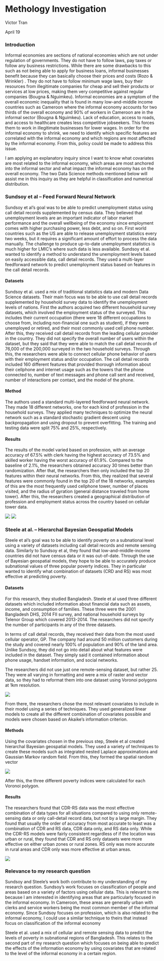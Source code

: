 # Methology Investigation

Victor Tran

April 19


### Introduction
Informal economies are sections of national economies which are not under regulation of governments. They do not have to follow laws, pay taxes or follow any business restrictions. While there are some drawbacks to this such as not being able to apply for business loans, informal businesses benefit because they can basically choose their prices and costs (Rozo & Wrinkler) . They do not have to follow minimum wage laws, buy their resources from illegitimate companies for cheap and sell their products or services at low prices, making them very competitive against regular companies (Bougna & Nguimkeu). Informal economies are a symptom of the overall economic inequality that is found in many low-and-middle income countries such as Cameroon where the informal economy accounts for two thirds of the overall economy and 90% of workers in Cameroon are in the informal sector (Bougna & Nguimkeu). Lack of education, access to roads, and access to healthcare creates less competitive jobseekers. This forces them to work in illegitimate businesses for lower wages. In order for the informal economy to shrink, we need to identify which specific features are correlated with the informal economy and which regions are most affected by the informal economy. From this, policy could be made to address this issue. 

I am applying an explanatory inquiry since I want to know what covariates are most related to the informal economy, which areas are most anchored into the informal sector and what impact the informal economy has on the overall economy. The two Data Science methods mentioned below will assist me in this inquiry as they are helpful in classification and numerical distribution. 

### Sundsoy et al – Feed Forward Neural Network

Sundsoy et al’s goal was to be able to predict unemployment status using call detail records supplemented by census data. They believed that unemployment levels are an important indicator of labor market performance and the overall wellbeing of the economy since employment comes with higher purchasing power, less debt, and so on. First world countries such as the US are able to release unemployment statistics every two weeks, but it requires a significant amount of effort to process the data manually. The challenge to produce up-to-date unemployment statistics is much higher for LMIC’s where such data is less available. Sundsoy et al. wanted to identify a method to understand the unemployment levels based on easily accessible data, call detail records. They used a multi-layer feedforward network to predict unemployment status based on features in the call detail records. 

#### Datasets
Sundsoy et al. used a mix of traditional statistics data and modern Data Science datasets. Their main focus was to be able to use call detail records supplemented by household survey data to identify the unemployment levels of nations. First the authors acquired two different household survey datasets, which involved the employment status of the surveyed. This includes their current occupation (there were 18 different occupations to choose from, including non-financial one such as student), if they were unemployed or retired, and their most commonly used cell phone number. After this, they received call detail records from the leading cellular provider in the country. They did not specify the overall number of users within the dataset, but they said that they were able to match the call detail records of 76,000 of the 200,000 surveyed in the two household surveys. Through this, the researchers were able to connect cellular phone behavior of users with their employment status and/or occupation. The call detail records included 160 different features that provided thorough information about their cellphone and internet usage such as the towers that the phone connected to, number of text messages and phone call sent and received, number of interactions per contact, and the model of the phone. 

#### Method
The authors used a standard multi-layered feedforward neural network. They made 18 different networks, one for each kind of profession in the household surveys. They applied many techniques to optimize the neural network such as a standard stochastic gradient descent using backpropagation and using dropout to prevent overfitting. The training and testing data were split 75% and 25%, respectively.

#### Results
The results of the model varied based on profession, with an average accuracy of 67.5% with clerk having the highest accuracy of 73.5% and skilled worker having the worst accuracy of 61.9%. Compared to the baseline of 2.1%, the researchers obtained accuracy 30 times better than randomization. After that, the researchers then only included the top 20 features within their neural networks. From this, they realized that several features were commonly found in the top 20 of the 18 networks, examples of this are the most frequently used cellphone tower, number of places visited, and the radius of gyration (general distance traveled from home tower). After this, the researchers created a geographical distribution of profession and employment status across the country based on cellular tower data. 


![](sundsoy1.png)
![](sundsoy2.png)


### Steele at al. – Hierarchal Bayesian Geospatial Models

Steele et al’s goal was to be able to identify poverty on a subnational level using a variety of datasets including call detail records and remote sensing data. Similarly to Sundsoy et al, they found that low-and-middle-income countries did not have census data or it was out-of-date. Through the use of Bayesian geospatial models, they hope to be able to accurately produce subnational values of three popular poverty indices. They in particular wanted to identify what combination of datasets (CRD and RS) was most effective at predicting poverty. 
	
#### Datasets 

For this research, they studied Bangladesh. Steele et al used three different datasets which included information about financial data such as assets, income, and consumption of families. These three were the 2001 Bangladesh DHS, 2014 FII survey, and national household surveys by Telenor Group which covered 2013-2014. The researchers did not specify the number of participants in any of the three datasets. 

In terms of call detail records, they received their data from the most used cellular operator, GP. The company had around 50 million customers during the study and covered nearly 100% of population and 90% of the land area. Unlike Sundsoy, they did not go into detail about what features were included in the dataset. They simply said it contained information about phone usage, handset information, and social networks. 

The researchers did not use just one remote-sensing dataset, but rather 25. They were all varying in formatting and were a mix of raster and vector data, so they had to reformat them into one dataset using Voronoi polygons at 1km resolution.


 ![](steele1.png)
 
 
From there, the researchers chose the most relevant covariates to include in their model using a series of techniques. They used generalized linear models to create all the different combination of covariates possible and models were chosen based on Akaike’s information criterion. 

#### Methods

Using the covariates chosen in the previous step, Steele et al created hierarchal Bayesian geospatial models. They used a variety of techniques to create these models such as integrated nested Laplace approximations and Gaussian Markov random field. From this, they formed the spatial random vector 


 ![](steele2.png)
 
 
After this, the three different poverty indices were calculated for each Voronoi polygon. 
#### Results

The researchers found that CDR-RS data was the most effective combination of data types for all situations compared to using only remote-sensing data or only call-detail record data, but not by a large margin. They found that usually the order of accuracy from most accurate to least was a combination of CDR and RS data, CDR data only, and RS data only. While the CDR-RS models were fairly consistent regardless of if the location was urban or rural, they found that CDR and RS only datasets were more effective on either urban zones or rural zones. RS only was more accurate in rural areas and CDR only was more effective at urban areas. 


 ![](steele3.png)
 
 
### Relevance to my research question

Sundsoy and Steele’s work both contribute to my understanding of my research question. Sundsoy’s work focuses on classification of people and areas based on a variety of factors using cellular data. This is relevant to me because I am interested in identifying areas that are particularly focused in the informal economy. In Cameroon, these areas are generally urban with clerks and service workers being the most common member of the informal economy. Since Sundsoy focuses on profession, which is also related to the informal economy, I could use a similar technique to theirs that instead focus on classification of the informal economy

Steele et al. used a mix of cellular and remote sensing data to predict the levels of poverty in subnational regions of Bangladesh. This relates to the second part of my research question which focuses on being able to predict the effects of the information economy by using covariates that are related to the level of the informal economy in a certain region.  
